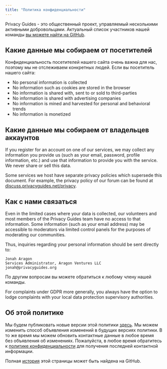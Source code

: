 ```yaml
---
title: "Политика конфиденциальности"
---
```


Privacy Guides - это общественный проект, управляемый несколькими активными добровольцами. Актуальный список участников нашей команды [вы можете найти на GitHub](https://github.com/orgs/privacyguides/people).

## Какие данные мы собираем от посетителей

Конфиденциальность посетителей нашего сайта очень важна для нас, поэтому мы не отслеживаем конкретных людей. Если вы посетитель нашего сайта:

- No personal information is collected
- No information such as cookies are stored in the browser
- No information is shared with, sent to or sold to third-parties
- No information is shared with advertising companies
- No information is mined and harvested for personal and behavioral trends
- No information is monetized

## Какие данные мы собираем от владельцев аккаунтов

If you register for an account on one of our services, we may collect any information you provide us (such as your email, password, profile information, etc.) and use that information to provide you with the service. We never share or sell this data.

Some services we host have separate privacy policies which supersede this document. For example, the privacy policy of our forum can be found at [discuss.privacyguides.net/privacy](https://discuss.privacyguides.net/privacy).

## Как с нами связаться

Even in the limited cases where your data is collected, our volunteers and most members of the Privacy Guides team have no access to that information. Some information (such as your email address) may be accessible to moderators via limited control panels for the purposes of moderating our communities.

Thus, inquiries regarding your personal information should be sent directly to:

```text
Jonah Aragon
Services Administrator, Aragon Ventures LLC
jonah@privacyguides.org
```

По другим вопросам вы можете обратиться к любому члену нашей команды.

For complaints under GDPR more generally, you always have the option to lodge complaints with your local data protection supervisory authorities.

## Об этой политике

Мы будем публиковать новые версии этой политики [здесь](privacy-policy.md). Мы можем изменить способ объявления изменений в будущих версиях политики. В то же время мы можем обновить контактные данные в любое время без объявления об изменениях. Пожалуйста, в любое время обратитесь к [политике конфиденциальности](privacy-policy.md) для получения последней контактной информации.

Полная [история](https://github.com/privacyguides/privacyguides.org/commits/main/docs/about/privacy-policy.md) этой страницы может быть найдена на GitHub.
